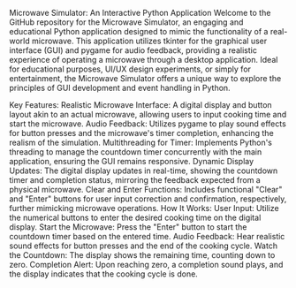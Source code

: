 Microwave Simulator: An Interactive Python Application
Welcome to the GitHub repository for the Microwave Simulator, an engaging and educational Python application designed to mimic the functionality of a real-world microwave. This application utilizes tkinter for the graphical user interface (GUI) and pygame for audio feedback, providing a realistic experience of operating a microwave through a desktop application. Ideal for educational purposes, UI/UX design experiments, or simply for entertainment, the Microwave Simulator offers a unique way to explore the principles of GUI development and event handling in Python.

Key Features:
Realistic Microwave Interface: A digital display and button layout akin to an actual microwave, allowing users to input cooking time and start the microwave.
Audio Feedback: Utilizes pygame to play sound effects for button presses and the microwave's timer completion, enhancing the realism of the simulation.
Multithreading for Timer: Implements Python's threading to manage the countdown timer concurrently with the main application, ensuring the GUI remains responsive.
Dynamic Display Updates: The digital display updates in real-time, showing the countdown timer and completion status, mirroring the feedback expected from a physical microwave.
Clear and Enter Functions: Includes functional "Clear" and "Enter" buttons for user input correction and confirmation, respectively, further mimicking microwave operations.
How It Works:
User Input: Utilize the numerical buttons to enter the desired cooking time on the digital display.
Start the Microwave: Press the "Enter" button to start the countdown timer based on the entered time.
Audio Feedback: Hear realistic sound effects for button presses and the end of the cooking cycle.
Watch the Countdown: The display shows the remaining time, counting down to zero.
Completion Alert: Upon reaching zero, a completion sound plays, and the display indicates that the cooking cycle is done.
